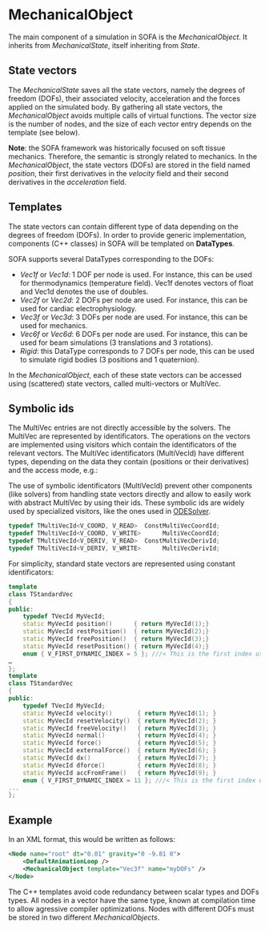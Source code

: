 MechanicalObject
================

The main component of a simulation in SOFA is the _MechanicalObject_. It inherits from _MechanicalState_, itself inheriting from _State_.


State vectors
-------------

The _MechanicalState_ saves all the state vectors, namely the degrees of freedom (DOFs), their associated velocity, acceleration and the forces applied on the simulated body. By gathering all state vectors, the _MechanicalObject_ avoids multiple calls of virtual functions. The vector size is the number of nodes, and the size of each vector entry depends on the template (see below).

**Note**: the SOFA framework was historically focused on soft tissue mechanics. Therefore, the semantic is strongly related to mechanics. In the _MechanicalObject_, the state vectors (DOFs) are stored in the field named _position_, their first derivatives in the _velocity_ field and their second derivatives in the _acceleration_ field.



Templates
---------

The state vectors can contain different type of data depending on the degrees of freedom (DOFs). In order to provide generic implementation, components (C++ classes) in SOFA will be templated on **DataTypes**.

SOFA supports several DataTypes corresponding to the DOFs:

*   _Vec1f_ or _Vec1d_: 1 DOF per node is used. For instance, this can be used for thermodynamics (temperature field). Vec1f denotes vectors of float and Vec1d denotes the use of doubles.
*   _Vec2f_ or _Vec2d_: 2 DOFs per node are used. For instance, this can be used for cardiac electrophysiology.
*   _Vec3f_ or _Vec3d_: 3 DOFs per node are used. For instance, this can be used for mechanics.
*   _Vec6f_ or _Vec6d_: 6 DOFs per node are used. For instance, this can be used for beam simulations (3 translations and 3 rotations).
*   _Rigid_: this DataType corresponds to 7 DOFs per node, this can be used to simulate rigid bodies (3 positions and 1 quaternion).



In the _MechanicalObject_, each of these state vectors can be accessed using (scattered) state vectors, called multi-vectors or MultiVec. 


Symbolic ids
------------

The MultiVec entries are not directly accessible by the solvers. The MultiVec are represented by identificators. The operations on the vectors are implemented using visitors which contain the identificators of the relevant vectors. The MultiVec identificators (MultiVecId) have different types, depending on the data they contain
(positions or their derivatives) and the access mode, e.g.:

The use of symbolic identificators (MultiVecId) prevent other components (like solvers) from handling state vectors directly and allow to easily work with abstract MultiVec by using their ids. These symbolic ids are widely used by specialized visitors, like the ones used in [ODESolver](https://www.sofa-framework.org/community/doc/main-principles/system-resolution/integration-schemes/).

``` cpp
typedef TMultiVecId<V_COORD, V_READ>  ConstMultiVecCoordId;
typedef TMultiVecId<V_COORD, V_WRITE>      MultiVecCoordId;
typedef TMultiVecId<V_DERIV, V_READ>  ConstMultiVecDerivId;
typedef TMultiVecId<V_DERIV, V_WRITE>      MultiVecDerivId;
```


For simplicity, standard state vectors are represented using constant identificators:

``` cpp
template
class TStandardVec
{
public:
    typedef TVecId MyVecId;
    static MyVecId position()      { return MyVecId(1);}
    static MyVecId restPosition()  { return MyVecId(2);}
    static MyVecId freePosition()  { return MyVecId(3);}
    static MyVecId resetPosition() { return MyVecId(4);}
    enum { V_FIRST_DYNAMIC_INDEX = 5 }; ///< This is the first index used for dynamically allocated vectors
…
};
template
class TStandardVec
{
public:
    typedef TVecId MyVecId;
    static MyVecId velocity()       { return MyVecId(1); }
    static MyVecId resetVelocity()  { return MyVecId(2); }
    static MyVecId freeVelocity()   { return MyVecId(3); }
    static MyVecId normal()         { return MyVecId(4); }
    static MyVecId force()          { return MyVecId(5); }
    static MyVecId externalForce()  { return MyVecId(6); }
    static MyVecId dx()             { return MyVecId(7); }
    static MyVecId dforce()         { return MyVecId(8); }
    static MyVecId accFromFrame()   { return MyVecId(9); }
    enum { V_FIRST_DYNAMIC_INDEX = 11 }; ///< This is the first index used for dynamically allocated vectors
...
};
```



Example
-------

In an XML format, this would be written as follows:
```xml
<Node name="root" dt="0.01" gravity="0 -9.81 0">
    <DefaultAnimationLoop />
    <MechanicalObject template="Vec3f" name="myDOFs" />
</Node>
```

The C++ templates avoid code redundancy between scalar types and DOFs types. All nodes in a vector have the same type, known at compilation time to allow agressive compiler optimizations. Nodes with different DOFs must be stored in two different _MechanicalObjects_.

